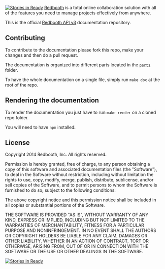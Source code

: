 [![Stories in Ready](https://badge.waffle.io/CATechnologies/api-v3-docs.png?label=ready&title=Ready)](https://waffle.io/CATechnologies/api-v3-docs)
[Redbooth](https://redbooth.com/) is a total online collaboration solution with all of the features you need to manage projects effectively from anywhere.

This is the official [Redbooth API v3](https://redbooth.com/api/api-docs/) documentation repository.

## Contributing

To contribute to the documentation please fork this repo, make your changes and then do a pull request.

The documentation is organized into different parts located in the [`parts`](https://github.com/teambox/api-v3-docs/tree/master/parts) folder.

To have the whole documentation on a single file, simply run `make doc` at the root of the repo.

## Rendering the documentation

To render the documentation you just have to run `make render` on a cloned repo folder.

You will need to have `npm` installed.

## License

Copyright 2014 Redbooth, Inc. All rights reserved.

Permission is hereby granted, free of charge, to any person obtaining a copy
of this software and associated documentation files (the "Software"), to
deal in the Software without restriction, including without limitation the
rights to use, copy, modify, merge, publish, distribute, sublicense, and/or
sell copies of the Software, and to permit persons to whom the Software is
furnished to do so, subject to the following conditions:

The above copyright notice and this permission notice shall be included in
all copies or substantial portions of the Software.

THE SOFTWARE IS PROVIDED "AS IS", WITHOUT WARRANTY OF ANY KIND, EXPRESS OR
IMPLIED, INCLUDING BUT NOT LIMITED TO THE WARRANTIES OF MERCHANTABILITY,
FITNESS FOR A PARTICULAR PURPOSE AND NONINFRINGEMENT. IN NO EVENT SHALL THE
AUTHORS OR COPYRIGHT HOLDERS BE LIABLE FOR ANY CLAIM, DAMAGES OR OTHER
LIABILITY, WHETHER IN AN ACTION OF CONTRACT, TORT OR OTHERWISE, ARISING
FROM, OUT OF OR IN CONNECTION WITH THE SOFTWARE OR THE USE OR OTHER DEALINGS
IN THE SOFTWARE.

[![Stories in Ready](https://badge.waffle.io/CATechnologies/api-v3-docs.png?label=ready&title=Ready)](http://waffle.io/CATechnologies/api-v3-docs)
